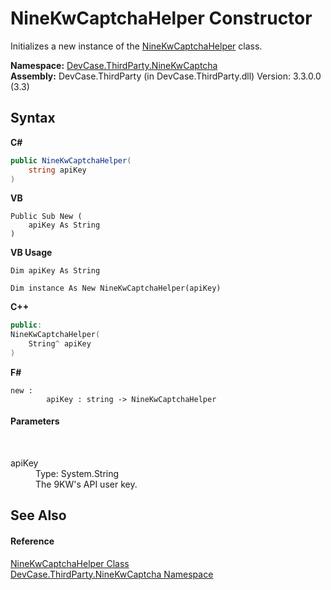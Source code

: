 # NineKwCaptchaHelper Constructor 
 

Initializes a new instance of the <a href="T_DevCase_ThirdParty_NineKwCaptcha_NineKwCaptchaHelper">NineKwCaptchaHelper</a> class.

**Namespace:**&nbsp;<a href="N_DevCase_ThirdParty_NineKwCaptcha">DevCase.ThirdParty.NineKwCaptcha</a><br />**Assembly:**&nbsp;DevCase.ThirdParty (in DevCase.ThirdParty.dll) Version: 3.3.0.0 (3.3)

## Syntax

**C#**<br />
``` C#
public NineKwCaptchaHelper(
	string apiKey
)
```

**VB**<br />
``` VB
Public Sub New ( 
	apiKey As String
)
```

**VB Usage**<br />
``` VB Usage
Dim apiKey As String

Dim instance As New NineKwCaptchaHelper(apiKey)
```

**C++**<br />
``` C++
public:
NineKwCaptchaHelper(
	String^ apiKey
)
```

**F#**<br />
``` F#
new : 
        apiKey : string -> NineKwCaptchaHelper
```


#### Parameters
&nbsp;<dl><dt>apiKey</dt><dd>Type: System.String<br />The 9KW's API user key.</dd></dl>

## See Also


#### Reference
<a href="T_DevCase_ThirdParty_NineKwCaptcha_NineKwCaptchaHelper">NineKwCaptchaHelper Class</a><br /><a href="N_DevCase_ThirdParty_NineKwCaptcha">DevCase.ThirdParty.NineKwCaptcha Namespace</a><br />